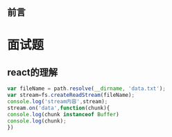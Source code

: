 ## 前言
# 面试题
## react的理解
```JavaScript
var fileName = path.resolve(__dirname, 'data.txt');
var stream=fs.createReadStream(fileName);
console.log('stream内容',stream);
stream.on('data',function(chunk){
console.log(chunk instanceof Buffer)
console.log(chunk);
})
```
